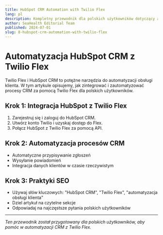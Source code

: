 ```yaml
---
title: HubSpot CRM Automation with Twilio Flex
lang: pl
description: Kompletny przewodnik dla polskich użytkowników dotyczący automatyzacji HubSpot CRM z Twilio Flex, z najlepszymi praktykami SEO.
author: SeaHealth Editorial Team
published: 2024-07-01
slug: 8-hubspot-crm-automation-with-twilio-flex
---
```


# Automatyzacja HubSpot CRM z Twilio Flex

Twilio Flex i HubSpot CRM to potężne narzędzia do automatyzacji obsługi klienta. W tym artykule opisujemy, jak zintegrować i zautomatyzować procesy CRM za pomocą Twilio Flex dla polskich użytkowników.

## Krok 1: Integracja HubSpot z Twilio Flex

1. Zarejestruj się i zaloguj do HubSpot CRM.
2. Utwórz konto Twilio i uzyskaj dostęp do Flex.
3. Połącz HubSpot z Twilio Flex za pomocą API.

## Krok 2: Automatyzacja procesów CRM

- Automatyczne przypisywanie zgłoszeń
- Wysyłanie powiadomień
- Integracja danych klientów w czasie rzeczywistym

## Krok 3: Praktyki SEO

- Używaj słów kluczowych: "HubSpot CRM", "Twilio Flex", "automatyzacja obsługi klienta"
- Dziel artykuł na czytelne sekcje
- Odpowiadaj na najczęstsze pytania polskich użytkowników

---

*Ten przewodnik został przygotowany dla polskich użytkowników, aby pomóc w automatyzacji CRM z Twilio Flex.*
